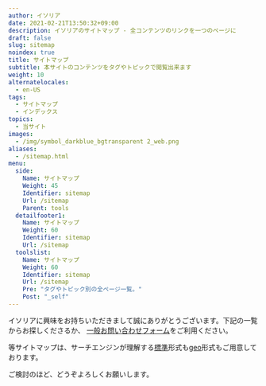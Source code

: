 ```yaml
---
author: イソリア
date: 2021-02-21T13:50:32+09:00
description: イソリアのサイトマップ - 全コンテンツのリンクを一つのページに
draft: false
slug: sitemap
noindex: true
title: サイトマップ
subtitle: 本サイトのコンテンツをタグやトピックで閲覧出来ます
weight: 10
alternatelocales:
  - en-US
tags:
  - サイトマップ
  - インデックス
topics:
  - 当サイト
images:
  - /img/symbol_darkblue_bgtransparent 2_web.png
aliases:
  - /sitemap.html
menu:
  side:
    Name: サイトマップ
    Weight: 45
    Identifier: sitemap
    Url: /sitemap
    Parent: tools
  detailfooter1:
    Name: サイトマップ
    Weight: 60
    Identifier: sitemap
    Url: /sitemap
  toolslist:
    Name: サイトマップ
    Weight: 60
    Identifier: sitemap
    Url: /sitemap
    Pre: "タグやトピック別の全ページ一覧。"
    Post: "_self"
---
```


イソリアに興味をお持ちいただきまして誠にありがとうございます。下記の一覧からお探しくださるか、
[一般お問い合わせフォーム](/info-request/)をご利用ください。

等サイトマップは、サーチエンジンが理解する[標準](/sitemap.xml)形式も[geo](/geo-sitemap.xml)形式もご用意しております。

ご検討のほど、どうぞよろしくお願いします。
